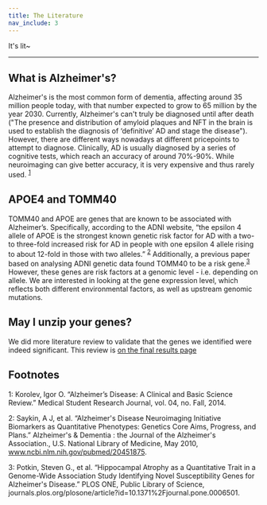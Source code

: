 ```yaml
---
title: The Literature
nav_include: 3
---
```


It's lit~

----------


What is Alzheimer's?
-------------
Alzheimer's is the most common form of dementia, affecting around 35 million people today, with that number expected to grow to 65 million by the year 2030. Currently, Alzheimer's can't truly be diagnosed until after death ("The presence and distribution of amyloid plaques and NFT in the brain is used to establish the diagnosis of ‘definitive’ AD and stage the disease"). However, there are different ways nowadays at different pricepoints to attempt to diagnose. Clinically, AD is usually diagnosed by a series of cognitive tests, which reach an accuracy of around 70%-90%. While neuroimaging can give better accuracy, it is very expensive and thus rarely used. <sup>[1](#myfootnote1)</sup>


APOE4 and TOMM40
-------------
TOMM40 and APOE are genes that are known to be associated with Alzheimer’s. Specifically, according to the ADNI website, “the epsilon 4 allele of APOE is the strongest known genetic risk factor for AD with a two- to three-fold increased risk for AD in people with one epsilon 4 allele rising to about 12-fold in those with two alleles.” <sup>[2](#myfootnote2)</sup> Additionally, a previous paper based on analysing ADNI genetic data found TOMM40 to be a risk gene.<sup>[3](#myfootnote3)</sup> However, these genes are risk factors at a genomic level - i.e. depending on allele. We are interested in looking at the gene expression level, which reflects both different environmental factors, as well as upstream genomic mutations.


May I unzip your genes?
-------------
We did more literature review to validate that the genes we identified were indeed significant. This review is [on the final results page](Results.md)


Footnotes
-------------
<a name="myfootnote1">1</a>: Korolev, Igor O. “Alzheimer’s Disease: A Clinical and Basic Science Review.” Medical Student Research Journal, vol. 04, no. Fall, 2014.

<a name="myfootnote2">2</a>: Saykin, A J, et al. “Alzheimer's Disease Neuroimaging Initiative Biomarkers as Quantitative Phenotypes: Genetics Core Aims, Progress, and Plans.” Alzheimer's & Dementia : the Journal of the Alzheimer's Association., U.S. National Library of Medicine, May 2010, www.ncbi.nlm.nih.gov/pubmed/20451875.

<a name="myfootnote3">3</a>: Potkin, Steven G., et al. “Hippocampal Atrophy as a Quantitative Trait in a Genome-Wide Association Study Identifying Novel Susceptibility Genes for Alzheimer's Disease.” PLOS ONE, Public Library of Science, journals.plos.org/plosone/article?id=10.1371%2Fjournal.pone.0006501.
